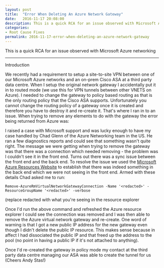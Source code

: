```yaml
---
layout: post
title:  "Error When Deleting An Azure Network Gateway"
date:   2016-11-17 20:08:00
description: This is a quick RCA for an issue observed with Microsoft Azure networking
categories:
- Root Cause Fixes
permalink: 2016-11-17-error-when-deleting-an-azure-network-gateway
---
```


This is a quick RCA for an issue observed with Microsoft Azure networking

---

Introduction

We recently had a requirement to setup a site-to-site VPN between one of our Microsoft Azure networks and an on-prem Cisco ASA at a third party data centre. When I setup the original network gateway I accidentally put it in to routed mode (we use this for VPN tunnels between other VNETS on Azure). I needed to change the gateway to policy based routing as that is the only routing policy that the Cisco ASA supports. Unfortunately you cannot change the routing policy of a gateway once it is created and therefore you have to destroy it and re-create it. That's where I ran in to an issue. When trying to remove any elements to do with the gateway the error being returned from Azure was:

I raised a case with Microsoft support and was lucky enough to have my case handled by Chad Glenn of the Azure Networking team in the US. He ran a few diagnostics reports and could see that something wasn't quite right. The message we were getting when trying to remove the gateway was that there was a connection which needed removing - the problem was I couldn't see it in the front end. Turns out there was a sync issue between the front end and the back end. To resolve the issue we used the [Microsoft Azure Resources Website](https://resources.azure.com) to establish that there was indeed something in the back end which we were not seeing in the front end. Armed with these details Chad asked me to run:

`Remove-AzureRmVirtualNetworkGatewayConnection -Name '<redacted>' -ResourceGroupName '<redacted>' -verbose`

(replace redacted with what you're seeing in the resource explorer

Once I'd run the above command and refreshed the Azure resource explorer I could see the connection was removed and I was then able to remove the Azure virtual network gateway and re-create. 
One word of warning is that I got a new public IP address for the new gateway even though I didn't delete the public IP resource. This makes sense because in affect I had dissociated the public IP and that freed up the address to the pool (no point in having a public IP if it's not attached to anything).

Once I'd re-created the gateway in policy mode my contact at the third party data centre managing our ASA was able to create the tunnel for us (Cheers Andy Stas!) 

